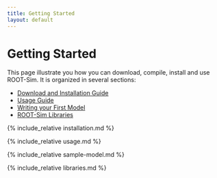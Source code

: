 ```yaml
---
title: Getting Started
layout: default
---
```


# Getting Started

This page illustrate you how you can download, compile, install and use ROOT-Sim. It is organized in several sections:

* [Download and Installation Guide](#installation)
* [Usage Guide](#usage)
* [Writing your First Model](#sample-model)
* [ROOT-Sim Libraries](#libraries)

<a name="installation"></a>
{% include_relative installation.md %}

<a name="usage">
{% include_relative usage.md %}

<a name="sample-model"></a>
{% include_relative sample-model.md %}

<a name="libraries"></a>
{% include_relative libraries.md %}

